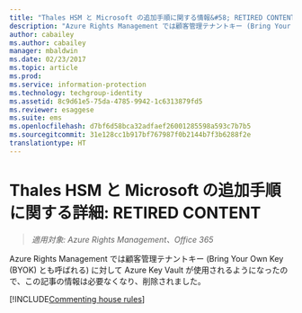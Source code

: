 ```yaml
---
title: "Thales HSM と Microsoft の追加手順に関する情報&#58; RETIRED CONTENT | Azure RMS"
description: "Azure Rights Management では顧客管理テナントキー (Bring Your Own Key (BYOK) とも呼ばれる) に対して Azure Key Vault が使用されるようになったので、この記事の情報は必要なくなり、削除されました。"
author: cabailey
ms.author: cabailey
manager: mbaldwin
ms.date: 02/23/2017
ms.topic: article
ms.prod: 
ms.service: information-protection
ms.technology: techgroup-identity
ms.assetid: 8c9d61e5-75da-4785-9942-1c6313879fd5
ms.reviewer: esaggese
ms.suite: ems
ms.openlocfilehash: d7bf6d58bca32adfaef26001285598a593c7b7b5
ms.sourcegitcommit: 31e128cc1b917bf767987f0b2144b7f3b6288f2e
translationtype: HT
---
```

# <a name="more-information-about-thales-hsms-and-microsoft-additions-retired-content"></a>Thales HSM と Microsoft の追加手順に関する詳細: RETIRED CONTENT

>*適用対象: Azure Rights Management、Office 365*

Azure Rights Management では顧客管理テナントキー (Bring Your Own Key (BYOK) とも呼ばれる) に対して Azure Key Vault が使用されるようになったので、この記事の情報は必要なくなり、削除されました。 

[!INCLUDE[Commenting house rules](../includes/houserules.md)]
